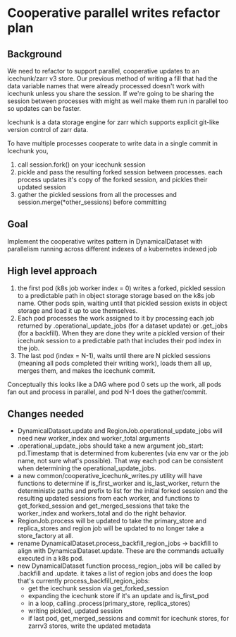# Cooperative parallel writes refactor plan

## Background
We need to refactor to support parallel, cooperative updates to an icechunk/zarr v3 store. Our previous method of writing a fill that had the data variable names that were already processed doesn't work with icechunk unless you share the session. If we're going to be sharing the session between processes with might as well make them run in parallel too so updates can be faster.

Icechunk is a data storage engine for zarr which supports explicit git-like version control of zarr data.

To have multiple processes cooperate to write data in a single commit in Icechunk you,
1. call session.fork() on your icechunk session
2. pickle and pass the resulting forked session between processes. each process updates it's copy of the forked session, and pickles their updated session
3. gather the pickled sessions from all the processes and session.merge(*other_sessions) before committing


## Goal
Implement the cooperative writes pattern in DynamicalDataset with parallelism running across different indexes of a kubernetes indexed job


## High level approach

1. the first pod (k8s job worker index = 0) writes a forked, pickled session to a predictable path in object storage storage based on the k8s job name. Other pods spin, waiting until that pickled session exists in object storage and load it up to use themselves.
2. Each pod processes the work assigned to it by processing each job returned by .operational_update_jobs (for a dataset update) or .get_jobs (for a backfill). When they are done they write a pickled version of their icechunk session to a predictable path that includes their pod index in the job.
3. The last pod (index = N-1), waits until there are N pickled sessions (meaning all pods completed their writing work), loads them all up, merges them, and makes the icechunk commit.

Conceptually this looks like a DAG where pod 0 sets up the work, all pods fan out and process in parallel, and pod N-1 does the gather/commit.


## Changes needed
- DynamicalDataset.update and RegionJob.operational_update_jobs will need new worker_index and worker_total arguments
- .operational_update_jobs should take a new argument job_start: pd.Timestamp that is determined from kuberentes (via env var or the job name, not sure what's possible). That way each pod can be consistent when determining the operational_update_jobs.
- a new common/cooperative_icechunk_writes.py utility will have functions to determine if is_first_worker and is_last_worker, return the deterministic paths and prefix to list for the initial forked session and the resulting updated sessions from each worker, and functions to get_forked_session and get_merged_sessions that take the worker_index and workers_total and do the right behavior.
- RegionJob.process will be updated to take the primary_store and replica_stores and region job will be updated to no longer take a store_factory at all.
- rename DynamicalDataset.process_backfill_region_jobs -> backfill to align with DynamicalDataset.update. These are the commands actually executed in a k8s pod.
- new DynamicalDataset function process_region_jobs will be called by .backfill and .update. it takes a list of region jobs and does the loop that's currently process_backfill_region_jobs: 
    - get the icechunk session via get_forked_session
    - expanding the icechunk store if it's an update and is_first_pod 
    - in a loop, calling .process(primary_store, replica_stores) 
    - writing pickled, updated session
    - if last pod, get_merged_sessions and commit for icechunk stores, for zarrv3 stores, write the updated metadata